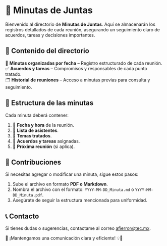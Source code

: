 # 📝 Minutas de Juntas  

Bienvenido al directorio de **Minutas de Juntas**. Aquí se almacenarán los registros detallados de cada reunión, asegurando un seguimiento claro de acuerdos, tareas y decisiones importantes.  

## 📌 Contenido del directorio  
📅 **Minutas organizadas por fecha** – Registro estructurado de cada reunión.  
✅ **Acuerdos y tareas** – Compromisos y responsables de cada punto tratado.  
🗂 **Historial de reuniones** – Acceso a minutas previas para consulta y seguimiento.  

## 📜 Estructura de las minutas  
Cada minuta deberá contener:  
1. 📆 **Fecha y hora** de la reunión.  
2. 👥 **Lista de asistentes**.  
3. 🎯 **Temas tratados**.  
4. 📌 **Acuerdos y tareas** asignadas.  
5. 📅 **Próxima reunión** (si aplica).  

## 🚀 Contribuciones  
Si necesitas agregar o modificar una minuta, sigue estos pasos:  
1. Sube el archivo en formato **PDF o Markdown**.  
2. Nombra el archivo con el formato: `YYYY-MM-DD_Minuta.md` o `YYYY-MM-DD_Minuta.pdf`.  
3. Asegúrate de seguir la estructura mencionada para uniformidad.  

## 📞 Contacto  
Si tienes dudas o sugerencias, contactame al correo afierror@tec.mx.  

📢 ¡Mantengamos una comunicación clara y eficiente! 💡📖  
